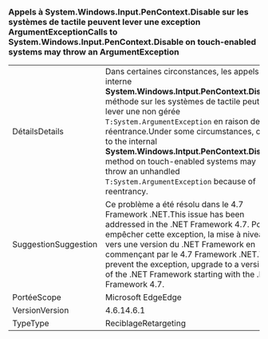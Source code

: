 ### <a name="calls-to-systemwindowsinputpencontextdisable-on-touch-enabled-systems-may-throw-an-argumentexception"></a><span data-ttu-id="0873f-101">Appels à System.Windows.Input.PenContext.Disable sur les systèmes de tactile peuvent lever une exception ArgumentException</span><span class="sxs-lookup"><span data-stu-id="0873f-101">Calls to System.Windows.Input.PenContext.Disable on touch-enabled systems may throw an ArgumentException</span></span>

|   |   |
|---|---|
|<span data-ttu-id="0873f-102">Détails</span><span class="sxs-lookup"><span data-stu-id="0873f-102">Details</span></span>|<span data-ttu-id="0873f-103">Dans certaines circonstances, les appels à interne <strong>System.Windows.Intput.PenContext.Disable</strong> méthode sur les systèmes de tactile peut lever une non gérée <code>T:System.ArgumentException</code> en raison de la réentrance.</span><span class="sxs-lookup"><span data-stu-id="0873f-103">Under some circumstances, calls to the internal <strong>System.Windows.Intput.PenContext.Disable</strong> method on touch-enabled systems may throw an unhandled <code>T:System.ArgumentException</code> because of reentrancy.</span></span>|
|<span data-ttu-id="0873f-104">Suggestion</span><span class="sxs-lookup"><span data-stu-id="0873f-104">Suggestion</span></span>|<span data-ttu-id="0873f-105">Ce problème a été résolu dans le 4.7 Framework .NET.</span><span class="sxs-lookup"><span data-stu-id="0873f-105">This issue has been addressed in the .NET Framework 4.7.</span></span> <span data-ttu-id="0873f-106">Pour empêcher cette exception, la mise à niveau vers une version du .NET Framework en commençant par le 4.7 Framework .NET.</span><span class="sxs-lookup"><span data-stu-id="0873f-106">To prevent the exception, upgrade to a version of the .NET Framework starting with the .NET Framework 4.7.</span></span>|
|<span data-ttu-id="0873f-107">Portée</span><span class="sxs-lookup"><span data-stu-id="0873f-107">Scope</span></span>|<span data-ttu-id="0873f-108">Microsoft Edge</span><span class="sxs-lookup"><span data-stu-id="0873f-108">Edge</span></span>|
|<span data-ttu-id="0873f-109">Version</span><span class="sxs-lookup"><span data-stu-id="0873f-109">Version</span></span>|<span data-ttu-id="0873f-110">4.6.1</span><span class="sxs-lookup"><span data-stu-id="0873f-110">4.6.1</span></span>|
|<span data-ttu-id="0873f-111">Type</span><span class="sxs-lookup"><span data-stu-id="0873f-111">Type</span></span>|<span data-ttu-id="0873f-112">Reciblage</span><span class="sxs-lookup"><span data-stu-id="0873f-112">Retargeting</span></span>|

